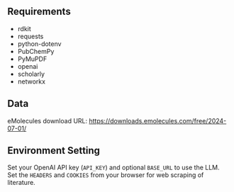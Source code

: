 ## Requirements
+ rdkit
+ requests
+ python-dotenv
+ PubChemPy
+ PyMuPDF
+ openai
+ scholarly
+ networkx
## Data
eMolecules download URL: https://downloads.emolecules.com/free/2024-07-01/
## Environment Setting
Set your OpenAI API key (`API_KEY`) and optional `BASE_URL` to use the LLM.
Set the `HEADERS` and `COOKIES` from your browser for web scraping of literature.
